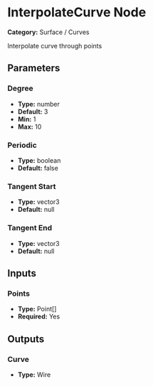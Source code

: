 
# InterpolateCurve Node

**Category:** Surface / Curves

Interpolate curve through points

## Parameters


### Degree
- **Type:** number
- **Default:** 3
- **Min:** 1
- **Max:** 10



### Periodic
- **Type:** boolean
- **Default:** false





### Tangent Start
- **Type:** vector3
- **Default:** null





### Tangent End
- **Type:** vector3
- **Default:** null





## Inputs


### Points
- **Type:** Point[]
- **Required:** Yes



## Outputs


### Curve
- **Type:** Wire




